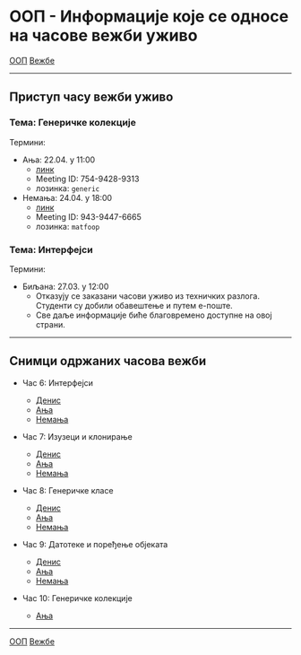 # ООП - Информације које се односе на часове вежби уживо

[ООП](../../README.md) [Вежбе](../README.md)

---

## Приступ часу вежби уживо

### Тема: Генеричке колекције
Термини:
- Ања: 22.04. у 11:00 
  - [линк](https://us04web.zoom.us/j/75494289313?pwd=VDJ3bU1BTGJBSjFmeERpNkdxMHQ2QT09)
  - Meeting ID: 754-9428-9313
  - лозинка: `generic`
- Немања: 24.04. у 18:00
  - [линк](https://nordeus.zoom.us/j/94394476665?pwd=WGFpb2pSdlVGbUcyN0F3VFBBZExpZz09)
  - Meeting ID: 943-9447-6665
  - лозинка: `matfoop`

### Тема: Интерфејси
Термини:
- Биљана: 27.03. у 12:00 
  - Отказују се заказани часови уживо из техничких разлога. Студенти су добили обавештење и путем е-поште.
  - Све даље информације биће благовремено доступне на овој страни. 

---

## Снимци одржаних часова вежби
- Час 6: Интерфејси
	- [Денис](https://youtu.be/yJid-lC8RUw) 
	- [Ања](https://youtu.be/rVcXIdKxfyo) 
	- [Немања](https://youtu.be/eEBMNy6TeQ0)

- Час 7: Изузеци и клонирање
	- [Денис](https://youtu.be/NeNkABXWxfY)
	- [Ања](https://youtu.be/2tUoWWEGoA0) 
	- [Немања](https://youtu.be/fL5qIcN7eGA)
  
- Час 8: Генеричке класе
	- [Денис](https://youtu.be/pae4I1DdSGM)
	- [Ања](https://youtu.be/th4Q0ykunsM)
	- [Немања](https://www.youtube.com/watch?v=HX8e5eR-VOA)
	
 - Час 9: Датотеке и поређење објеката
	- [Денис](https://youtu.be/7hycG24wSao)
	- [Ања](https://youtu.be/jRXVtql72Ys)
	- [Немања](https://www.youtube.com/watch?v=rpuuhvG-R9s&t=3s)

 - Час 10: Генеричке колекције
	- [Ања](https://youtu.be/-KHhVwXlKdw)


---

[ООП](../../README.md) [Вежбе](../README.md)
